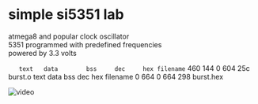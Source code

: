 #  simple si5351 lab

atmega8 and popular clock oscillator<br>
5351 programmed with predefined frequencies<br>
powered by 3.3 volts<br>

``   text   data	    bss	    dec	    hex	filename``
    460    144	      0	    604	    25c	burst.o
   text   data	    bss	    dec	    hex	filename
      0    664	      0	    664	    298	burst.hex

![video](video.gif)
